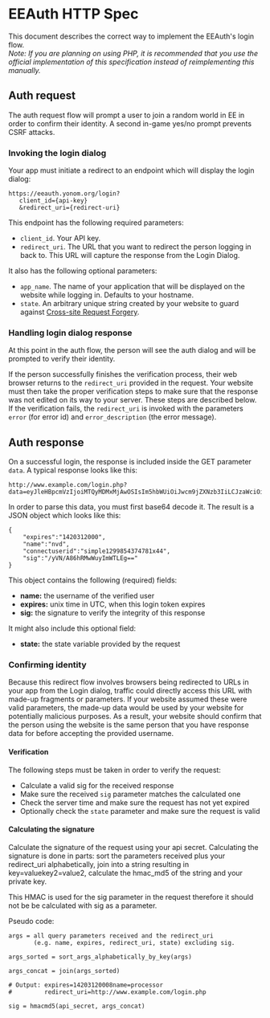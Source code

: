 # EEAuth HTTP Spec
This document describes the correct way to implement the EEAuth's login flow.   
*Note: If you are planning on using PHP, it is recommended that you use the official implementation of this specification instead of reimplementing this manually.*

## Auth request
The auth request flow will prompt a user to join a random world in EE in order to confirm their identity. A second in-game yes/no prompt prevents CSRF attacks.

### Invoking the login dialog
Your app must initiate a redirect to an endpoint which will display the login dialog:

    https://eeauth.yonom.org/login?
       client_id={api-key}
       &redirect_uri={redirect-uri}
       
This endpoint has the following required parameters:

- `client_id`. Your API key.
- `redirect_uri`. The URL that you want to redirect the person logging in back to. This URL will capture the response from the Login Dialog. 

It also has the following optional parameters:

- `app_name`. The name of your application that will be displayed on the website while logging in. Defaults to your hostname.
- `state`. An arbitrary unique string created by your website to guard against [Cross-site Request Forgery](http://en.wikipedia.org/wiki/Cross-site_request_forgery).

### Handling login dialog response
At this point in the auth flow, the person will see the auth dialog and will be prompted to verify their identity.

If the person successfully finishes the verification process, their web browser returns to the `redirect_uri` provided in the request. Your website must then take the proper verification steps to make sure that the response was not edited on its way to your server. These steps are described below.
If the verification fails, the `redirect_uri` is invoked with the parameters `error` (for error id) and `error_description` (the error message).

## Auth response
On a successful login, the response is included inside the GET parameter `data`. A typical response looks like this:

    http://www.example.com/login.php?data=eyJleHBpcmVzIjoiMTQyMDMxMjAwOSIsIm5hbWUiOiJwcm9jZXNzb3IiLCJzaWciOiIveVZOL0E4NmhSTXdXdXlJbVdUTEVnPT0ifQ==

In order to parse this data, you must first base64 decode it. The result is a JSON object which looks like this:
     
    {
        "expires":"1420312000",
        "name":"nvd",
        "connectuserid":"simple1299854374781x44",
        "sig":"/yVN/A86hRMwWuyImWTLEg=="
    }

This object contains the following (required) fields:

- **name:** the username of the verified user
- **expires:** unix time in UTC, when this login token expires
- **sig:** the signature to verify the integrity of this response

It might also include this optional field:

- **state:** the state variable provided by the request

### Confirming identity
Because this redirect flow involves browsers being redirected to URLs in your app from the Login dialog, traffic could directly access this URL with made-up fragments or parameters. If your website assumed these were valid parameters, the made-up data would be used by your website for potentially malicious purposes. As a result, your website should confirm that the person using the website is the same person that you have response data for before accepting the provided username.

#### Verification

The following steps must be taken in order to verify the request:

- Calculate a valid sig for the received response
- Make sure the received `sig` parameter matches the calculated one
- Check the server time and make sure the request has not yet expired
- Optionally check the `state` parameter and make sure the request is valid

#### Calculating the signature

Calculate the signature of the request using your api secret. Calculating the signature is done in parts: sort the parameters received plus your redirect\_uri alphabetically, join into a string resulting in key=valuekey2=value2, calculate the hmac\_md5 of the string and your private key.

This HMAC is used for the sig parameter in the request therefore it should not be be calculated with sig as a parameter.

Pseudo code:

	args = all query parameters received and the redirect_uri 
	       (e.g. name, expires, redirect_uri, state) excluding sig.
	
	args_sorted = sort_args_alphabetically_by_key(args)
	
	args_concat = join(args_sorted) 
	
	# Output: expires=14203120008name=processor
	#         redirect_uri=http://www.example.com/login.php
	
	sig = hmacmd5(api_secret, args_concat)
